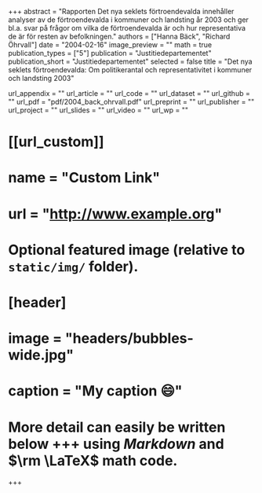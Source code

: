 +++
abstract = "Rapporten Det nya seklets förtroendevalda innehåller analyser av de förtroendevalda i kommuner och landsting år 2003 och ger bl.a. svar på frågor om vilka de förtroendevalda är och hur representativa de är för resten av befolkningen."
authors = ["Hanna Bäck", "Richard Öhrvall"]
date = "2004-02-16"
image_preview = ""
math = true
publication_types = ["5"]
publication = "Justitiedepartementet"
publication_short = "Justitiedepartementet"
selected = false
title = "Det nya seklets förtroendevalda: Om politikerantal och representativitet i kommuner och landsting 2003"

url_appendix = ""
url_article = ""
url_code = ""
url_dataset = ""
url_github = ""
url_pdf = "pdf/2004_back_ohrvall.pdf"
url_preprint = ""
url_publisher  = ""
url_project = ""
url_slides = ""
url_video = ""
url_wp = ""

# [[url_custom]]
# name = "Custom Link"
# url = "http://www.example.org"

# Optional featured image (relative to `static/img/` folder).
# [header]
# image = "headers/bubbles-wide.jpg"
# caption = "My caption :smile:"


# More detail can easily be written below +++ using *Markdown* and $\rm \LaTeX$ math code.
+++


